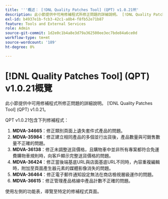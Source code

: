 ```yaml
---
title: '''概述： [!DNL Quality Patches Tool] (QPT) v1.0.21呎'
description: 此小節提供中可用修補程式所修正問題的詳細說明。 [!DNL Quality Patches Tool] (QPT) v1.0.21。
exl-id: b4937e1b-fcb3-42c1-a8b4-f8fb52e71b87
feature: Tools and External Services
role: Admin
source-git-commit: 1d2e0c1b4a8e3d79a362500ee3ec7bde84a6ce0d
workflow-type: tm+mt
source-wordcount: '189'
ht-degree: 0%

---
```


# [!DNL Quality Patches Tool] (QPT) v1.0.21概覽

此小節提供中可用修補程式所修正問題的詳細說明。 [!DNL Quality Patches Tool] (QPT) v1.0.21。

QPT v1.0.21包含下列修補程式：

1. **MDVA-34665**：修正類別頁面上遺失套件式產品的問題。
1. **MDVA-35984**：修正建立相同產品的多個並行出貨後，產品數量與可銷售數量不正確的問題。
1. **MDVA-36138**：修正未調整送貨價格，且購物車中並非所有專案都符合免運費購物車規則時，向客戶顯示完整送貨價格的問題。
1. **MDVA-36424**：修正當後端基底URL與店面基底URL不同時，內容重複編輯時，附加至頁面產生器元素的媒體影像消失的問題。
1. **MDVA-36464**：修正電子郵件通知設定無法在商店檢視層級運作的問題。
1. **MDVA-36615**：修正管理產品格線中產品計數不正確的問題。

使用左側的功能表，導覽至特定的修補程式頁面。
